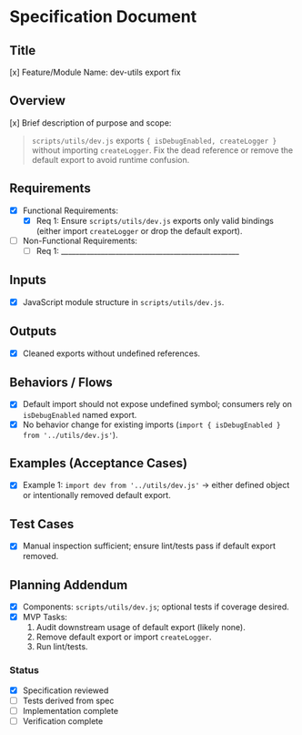 # Specification Document

## Title
[x] Feature/Module Name: dev-utils export fix

## Overview
[x] Brief description of purpose and scope:  
> `scripts/utils/dev.js` exports `{ isDebugEnabled, createLogger }` without importing `createLogger`. Fix the dead reference or remove the default export to avoid runtime confusion.

## Requirements
- [x] Functional Requirements:  
  - [x] Req 1: Ensure `scripts/utils/dev.js` exports only valid bindings (either import `createLogger` or drop the default export).  
- [ ] Non-Functional Requirements:  
  - [ ] Req 1: _________________________________________________  

## Inputs
- [x] JavaScript module structure in `scripts/utils/dev.js`.

## Outputs
- [x] Cleaned exports without undefined references.

## Behaviors / Flows
- [x] Default import should not expose undefined symbol; consumers rely on `isDebugEnabled` named export.
- [x] No behavior change for existing imports (`import { isDebugEnabled } from '../utils/dev.js'`).

## Examples (Acceptance Cases)
- [x] Example 1: `import dev from '../utils/dev.js'` → either defined object or intentionally removed default export.

## Test Cases
- [x] Manual inspection sufficient; ensure lint/tests pass if default export removed.

## Planning Addendum
- [x] Components: `scripts/utils/dev.js`; optional tests if coverage desired.
- [x] MVP Tasks:  
  1. Audit downstream usage of default export (likely none).  
  2. Remove default export or import `createLogger`.  
  3. Run lint/tests.

### Status
- [x] Specification reviewed  
- [ ] Tests derived from spec  
- [ ] Implementation complete  
- [ ] Verification complete  
